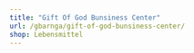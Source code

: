 ```yaml
---
title: "Gift Of God Bunsiness Center"
url: /gbarnga/gift-of-god-bunsiness-center/
shop: Lebensmittel
---
```

